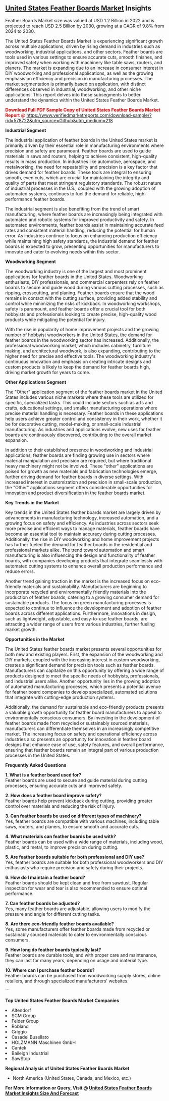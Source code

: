 <h2><a href="https://www.verifiedmarketreports.com/download-sample/?rid=578722&amp;utm_source=Github&amp;utm_medium=218" target="_blank">United States Feather Boards Market</a> Insights</h2><p>Feather Boards Market size was valued at USD 1.2 Billion in 2022 and is projected to reach USD 2.5 Billion by 2030, growing at a CAGR of 9.8% from 2024 to 2030.</p><p> <p>The United States Feather Boards Market is experiencing significant growth across multiple applications, driven by rising demand in industries such as woodworking, industrial applications, and other sectors. Feather boards are tools used in various settings to ensure accurate cuts, smooth finishes, and improved safety when working with machinery like table saws, routers, and planers. The market is expanding due to an increase in consumer interest in DIY woodworking and professional applications, as well as the growing emphasis on efficiency and precision in manufacturing processes. The market segmentation is primarily based on application, with distinct differences observed in industrial, woodworking, and other niche applications. This report delves into these subsegments to better understand the dynamics within the United States Feather Boards Market. <p><span class=""><span style="color: #ff0000;"><strong>Download Full PDF Sample Copy of United States Feather Boards Market Report</strong> @ </span><a href="https://www.verifiedmarketreports.com/download-sample/?rid=578722&amp;utm_source=Github&amp;utm_medium=218" target="_blank">https://www.verifiedmarketreports.com/download-sample/?rid=578722&amp;utm_source=Github&amp;utm_medium=218</a></span></p></p> <p><strong>Industrial Segment</strong></p> <p>The industrial application of feather boards in the United States market is primarily driven by their essential role in manufacturing environments where precision and safety are paramount. Feather boards are used to guide materials in saws and routers, helping to achieve consistent, high-quality results in mass production. In industries like automotive, aerospace, and metalworking, the need for repeatability and precision is a key factor that drives demand for feather boards. These tools are integral to ensuring smooth, even cuts, which are crucial for maintaining the integrity and quality of parts that meet stringent regulatory standards. The robust nature of industrial processes in the U.S., coupled with the growing adoption of automated systems, continues to fuel the demand for reliable, high-performance feather boards. <p>The industrial segment is also benefiting from the trend of smart manufacturing, where feather boards are increasingly being integrated with automated and robotic systems for improved productivity and safety. In automated environments, feather boards assist in maintaining accurate feed rates and consistent material handling, reducing the potential for human error. As industries continue to focus on enhancing production efficiency while maintaining high safety standards, the industrial demand for feather boards is expected to grow, presenting opportunities for manufacturers to innovate and cater to evolving needs within this sector.</p> <p><strong>Woodworking Segment</strong></p> <p>The woodworking industry is one of the largest and most prominent applications for feather boards in the United States. Woodworking enthusiasts, DIY professionals, and commercial carpenters rely on feather boards to secure and guide wood during various cutting processes, such as ripping, crosscutting, and planing. Feather boards ensure that the wood remains in contact with the cutting surface, providing added stability and control while minimizing the risks of kickback. In woodworking workshops, safety is paramount, and feather boards offer a crucial tool for both hobbyists and professionals looking to create precise, high-quality wood products while mitigating the potential for injury. <p>With the rise in popularity of home improvement projects and the growing number of hobbyist woodworkers in the United States, the demand for feather boards in the woodworking sector has increased. Additionally, the professional woodworking market, which includes cabinetry, furniture making, and architectural woodwork, is also expanding, contributing to the higher need for precise and effective tools. The woodworking industry's continuous innovation and emphasis on creating intricate designs and custom products is likely to keep the demand for feather boards high, driving market growth for years to come.</p> <p><strong>Other Applications Segment</strong></p> <p>The "Other" application segment of the feather boards market in the United States includes various niche markets where these tools are utilized for specific, specialized tasks. This could include sectors such as arts and crafts, educational settings, and smaller manufacturing operations where precise material handling is necessary. Feather boards in these applications help users achieve greater control and consistency in their work, whether it be for decorative cutting, model-making, or small-scale industrial manufacturing. As industries and applications evolve, new uses for feather boards are continuously discovered, contributing to the overall market expansion. <p>In addition to their established presence in woodworking and industrial applications, feather boards are finding growing use in sectors where material manipulation and precision are required, but where traditional heavy machinery might not be involved. These "other" applications are poised for growth as new materials and fabrication technologies emerge, further driving demand for feather boards in diverse settings. With increased interest in customization and precision in small-scale production, the "Other" applications segment offers considerable opportunities for innovation and product diversification in the feather boards market.</p> <p><strong>Key Trends in the Market</strong></p> <p>Key trends in the United States feather boards market are largely driven by advancements in manufacturing technology, increased automation, and a growing focus on safety and efficiency. As industries across sectors seek more precise and efficient ways to manage materials, feather boards have become an essential tool to maintain accuracy during cutting processes. Additionally, the rise in DIY woodworking and home improvement projects has further fueled the demand for feather boards in the residential and professional markets alike. The trend toward automation and smart manufacturing is also influencing the design and functionality of feather boards, with companies developing products that integrate seamlessly with automated cutting systems to enhance overall production performance and reduce errors.</p> <p>Another trend gaining traction in the market is the increased focus on eco-friendly materials and sustainability. Manufacturers are beginning to incorporate recycled and environmentally friendly materials into the production of feather boards, catering to a growing consumer demand for sustainable products. The focus on green manufacturing processes is expected to continue to influence the development and adoption of feather boards across different applications. Furthermore, innovations in design, such as lightweight, adjustable, and easy-to-use feather boards, are attracting a wider range of users from various industries, further fueling market growth.</p> <p><strong>Opportunities in the Market</strong></p> <p>The United States feather boards market presents several opportunities for both new and existing players. First, the expansion of the woodworking and DIY markets, coupled with the increasing interest in custom woodworking, creates a significant demand for precision tools such as feather boards. Manufacturers can capitalize on this opportunity by offering a wide range of products designed to meet the specific needs of hobbyists, professionals, and industrial users alike. Another opportunity lies in the growing adoption of automated manufacturing processes, which presents a potential avenue for feather board companies to develop specialized, automated solutions that integrate with cutting-edge production systems.</p> <p>Additionally, the demand for sustainable and eco-friendly products presents a valuable growth opportunity for feather board manufacturers to appeal to environmentally conscious consumers. By investing in the development of feather boards made from recycled or sustainably sourced materials, manufacturers can differentiate themselves in an increasingly competitive market. The increasing focus on safety and operational efficiency across industries also presents an opportunity for innovation in feather board designs that enhance ease of use, safety features, and overall performance, ensuring that feather boards remain an integral part of various production processes in the United States.</p> <p><strong>Frequently Asked Questions</strong></p> <p><strong>1. What is a feather board used for?</strong><br>Feather boards are used to secure and guide material during cutting processes, ensuring accurate cuts and improved safety.</p> <p><strong>2. How does a feather board improve safety?</strong><br>Feather boards help prevent kickback during cutting, providing greater control over materials and reducing the risk of injury.</p> <p><strong>3. Can feather boards be used on different types of machinery?</strong><br>Yes, feather boards are compatible with various machines, including table saws, routers, and planers, to ensure smooth and accurate cuts.</p> <p><strong>4. What materials can feather boards be used with?</strong><br>Feather boards can be used with a wide range of materials, including wood, plastic, and metal, to improve precision during cutting.</p> <p><strong>5. Are feather boards suitable for both professional and DIY use?</strong><br>Yes, feather boards are suitable for both professional woodworkers and DIY enthusiasts who require precision and safety during their projects.</p> <p><strong>6. How do I maintain a feather board?</strong><br>Feather boards should be kept clean and free from sawdust. Regular inspection for wear and tear is also recommended to ensure optimal performance.</p> <p><strong>7. Can feather boards be adjusted?</strong><br>Yes, many feather boards are adjustable, allowing users to modify the pressure and angle for different cutting tasks.</p> <p><strong>8. Are there eco-friendly feather boards available?</strong><br>Yes, some manufacturers offer feather boards made from recycled or sustainably sourced materials to cater to environmentally conscious consumers.</p> <p><strong>9. How long do feather boards typically last?</strong><br>Feather boards are durable tools, and with proper care and maintenance, they can last for many years, depending on usage and material type.</p> <p><strong>10. Where can I purchase feather boards?</strong><br>Feather boards can be purchased from woodworking supply stores, online retailers, and through specialized manufacturers' websites.</p> ```</p><p><strong>Top United States Feather Boards Market Companies</strong></p><div data-test-id=""><p><li>Altendorf</li><li> SCM Group</li><li> Felder Group</li><li> Robland</li><li> Griggio</li><li> Casadei Busellato</li><li> HOLZMANN Maschinen GmbH</li><li> Cantek</li><li> Baileigh Industrial</li><li> SawStop</li></p><div><strong>Regional Analysis of&nbsp;United States Feather Boards Market</strong></div><ul><li dir="ltr"><p dir="ltr">North America&nbsp;(United States, Canada, and Mexico, etc.)</p></li></ul><p><strong>For More Information or Query, Visit @&nbsp;</strong><strong><a href="https://www.verifiedmarketreports.com/product/feather-boards-market/?utm_source=Github&amp;utm_medium=218" target="_blank">United States Feather Boards Market Insights Size And Forecast</a></strong></p></div>
